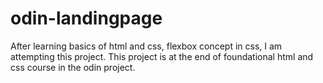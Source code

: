 # odin-landingpage
After learning basics of html and css, flexbox concept in css, I am attempting this project.
This project is at the end of foundational html and css course in the odin project.